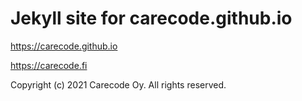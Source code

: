 # Jekyll site for carecode.github.io

https://carecode.github.io

https://carecode.fi

Copyright (c) 2021 Carecode Oy. All rights reserved.
